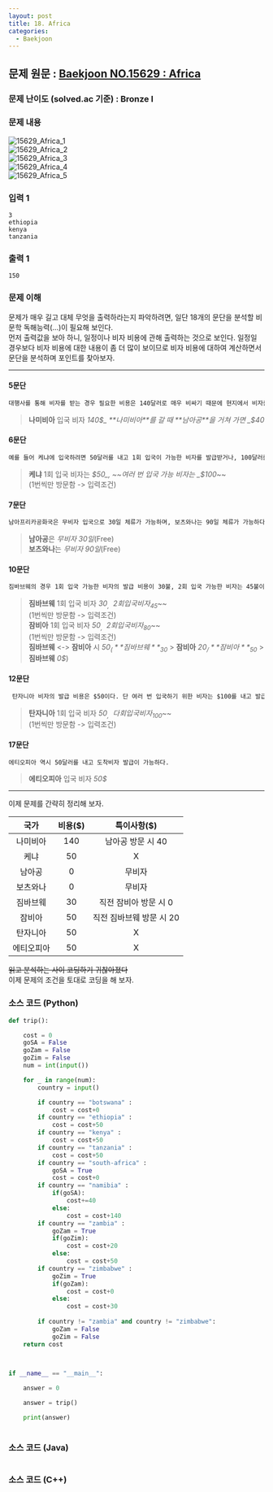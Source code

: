 ```yaml
---
layout: post
title: 18. Africa
categories:
  - Baekjoon
---
```


## 문제 원문 : [Baekjoon NO.15629 : Africa](https://www.acmicpc.net/problem/15629)  

### 문제 난이도 (solved.ac 기준) : Bronze I

### 문제 내용
![15629_Africa_1](/assets/images/Baekjoon/15629_Africa_1.PNG)  
![15629_Africa_2](/assets/images/Baekjoon/15629_Africa_2.PNG)  
![15629_Africa_3](/assets/images/Baekjoon/15629_Africa_3.PNG)  
![15629_Africa_4](/assets/images/Baekjoon/15629_Africa_4.PNG)  
![15629_Africa_5](/assets/images/Baekjoon/15629_Africa_5.PNG)  

### 입력 1
```
3
ethiopia
kenya
tanzania
```
### 출력 1
```
150
```  

### 문제 이해
문제가 매우 길고 대체 무엇을 출력하라는지 파악하려면, 일단 18개의 문단을 분석할 비문학 독해능력(...)이 필요해 보인다.  
먼저 출력값을 보아 하니, 일정이나 비자 비용에 관해 출력하는 것으로 보인다. 일정일 경우보다 비자 비용에 대한 내용이 좀 더 많이 보이므로 비자 비용에 대하여 계산하면서 문단을 분석하며 포인트를 찾아보자.  

---
#### 5문단
```markdown
대행사를 통해 비자를 받는 경우 필요한 비용은 140달러로 매우 비싸기 때문에 현지에서 비자를 받는 것이 비용 측면에서는 유리하지만, 아프리카에서 한국인이 나미비아 비자를 받을 수 있는 곳은 매우 한정적이다."와  "많은 여행객들이 가는 지역 중에서는 남아프리카공화국의 케이프타운이 사실상 유일하기 때문에 경로 상 남아프리카공화국을 먼저 방문하지 않거나 케이프타운에서 비자가 발급될 때까지 충분히 머무를 수 없는 사람의 경우 한국에서 비자를 신청해야 한다. 만약 남아프리카공화국에서 비자를 받는 것이 가능하다면 그 비용은 40달러로 매우 저렴해진다.
```
> **나미비아** 입국 비자 _140$_  
>**나미비아**를 갈 때 **남아공**을 거쳐 가면 _$40_

#### 6문단
```markdown
예를 들어 케냐에 입국하려면 50달러를 내고 1회 입국이 가능한 비자를 발급받거나, 100달러를 내고 여러 번 입국이 가능한 비자를 받아야 한다.
```
> **케냐** 1회 입국 비자는 _$50_, ~~여러 번 입국 가능 비자는 _$100_~~  
>(1번씩만 방문함 -> 입력조건)  

#### 7문단
```markdown
남아프리카공화국은 무비자 입국으로 30일 체류가 가능하며, 보츠와나는 90일 체류가 가능하다.
```
> **남아공**은 _무비자 30일_(Free)  
> **보츠와나**는 _무비자 90일_(Free)  

#### 10문단
```markdown
짐바브웨의 경우 1회 입국 가능한 비자의 발급 비용이 30불, 2회 입국 가능한 비자는 45불이다. 잠비아는 1회 입국 가능한 비자가 50불, 2회 입국 가능한 비자가 80불이다.", " 다행히 이와 같이 방문하는 여행객들이 선택할 수 있는 옵션이 한 가지가 더 있는데, 잠비아-짐바브웨 연합 비자가 이에 해당한다. 이 비자를 발급받을 경우 지정된 기간 동안 짐바브웨와 잠비아 간을 제한 없이 방문할 수 있다. 단, 잠비아 혹은 짐바브웨가 아닌 다른 국가로 이동한 경우 비자는 유효하지 않게 된다. 이 비자를 발급받는 비용은 50불로, 두 국가를 모두 방문할 계획이 있는 여행객이라면 이를 발급받는 것이 유리하다. 따라서 국가별 방문 순서를 잘 정하면 비자 발급 비용을 절약할 수 있다. 그래서 국가를 방문하는 순서가 있을 때 총 비자 발급 비용을 구하려고 한다. 지금까지의 설명과 앞으로 적을 다른 국가 및 지역에 대한 소개를 조합하면 이를 해결하기 위한 충분한 정보를 얻을 수 있을 것이다. 이때 비용을 줄이기 위해 정해진 순서 중간에 다른 국가를 방문하는 것도 생각해볼 수 있겠지만 일단 여기에서는 생각하지 않기로 하자.
```

> **짐바브웨** 1회 입국 비자 _30$_, ~~2회 입국 비자 _45$_~~  
>(1번씩만 방문함 -> 입력조건)  
> **잠비아** 1회 입국 비자 _50$_, ~~2회 입국 비자 _80$_~~  
>(1번씩만 방문함 -> 입력조건)  
> **짐바브웨** <-> **잠비아** 시 _50$_  
>(**짐바브웨** _30$_ > **잠비아** _20$_ / **잠비아** _50$_ > **짐바브웨** _0$_)  

#### 12문단
```markdown
 탄자니아 비자의 발급 비용은 $50이다. 단 여러 번 입국하기 위한 비자는 $100를 내고 발급이 가능하다.
```

> **탄자니아** 1회 입국 비자 _50$_, ~~다회 입국 비자 _100$_~~  
>(1번씩만 방문함 -> 입력조건)  

#### 17문단
```markdown
에티오피아 역시 50달러를 내고 도착비자 발급이 가능하다.
```
> **에티오피아** 입국 비자 _50$_  

---

이제 문제를 간략히 정리해 보자.  

|국가|비용($)|특이사항($)|
|:---:|:---:|:---:|
|나미비아|140|남아공 방문 시 40|
|케냐|50|X|
|남아공|0|무비자|
|보츠와나|0|무비자|
|짐바브웨|30|직전 잠비아 방문 시 0|
|잠비아|50|직전 짐바브웨 방문 시 20|
|탄자니아|50|X|
|에티오피아|50|X|

~~읽고 분석하는 사이 코딩하기 귀찮아졌다~~  
이제 문제의 조건을 토대로 코딩을 해 보자.  

### 소스 코드 (Python)
```python
def trip():

    cost = 0
    goSA = False
    goZam = False
    goZim = False
    num = int(input())

    for _ in range(num):
        country = input()

        if country == "botswana" :
            cost = cost+0
        if country == "ethiopia" :
            cost = cost+50
        if country == "kenya" :
            cost = cost+50
        if country == "tanzania" :
            cost = cost+50
        if country == "south-africa" :
            goSA = True
            cost = cost+0
        if country == "namibia" :
            if(goSA):
                cost+=40
            else:
                cost = cost+140
        if country == "zambia" :
            goZam = True
            if(goZim):
                cost = cost+20
            else:
                cost = cost+50
        if country == "zimbabwe" :
            goZim = True
            if(goZam):
                cost = cost+0
            else:
                cost = cost+30
        
        if country != "zambia" and country != "zimbabwe":
            goZam = False
            goZim = False
    return cost
        


if __name__ == "__main__":

    answer = 0

    answer = trip()

    print(answer)
    

```  

### 소스 코드 (Java)
```java

```  

### 소스 코드 (C++)

```cpp

```

